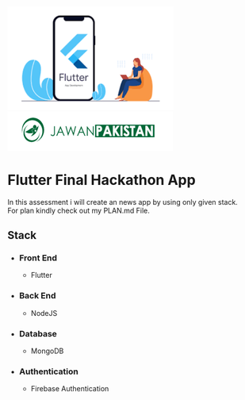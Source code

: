 <img src="./README_IMAGES/flutter.PNG"
     alt="Markdown Monster icon"
     style=" margin-right: 10px; width: 335px" />
<br>
<img src="./README_IMAGES/jawanpakistanimage.PNG"
     alt="Markdown Monster icon"
     style="margin-right: 10px;" />

# Flutter Final Hackathon App

In this assessment i will create an news app by using only given stack.<br>
For plan kindly check out my PLAN.md File.

## Stack

- ### Front End
  - Flutter
- ### Back End
  - NodeJS
- ### Database
  - MongoDB
- ### Authentication
  - Firebase Authentication
